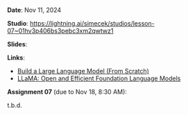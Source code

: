 **Date**: Nov 11, 2024

**Studio**: https://lightning.ai/simecek/studios/lesson-07~01hv3p406bs3pebc3xm2qwtwz1

**Slides**:

**Links**:

* [Build a Large Language Model (From Scratch)](https://github.com/rasbt/LLMs-from-scratch/tree/main)
* [LLaMA: Open and Efficient Foundation Language Models](https://arxiv.org/pdf/2302.13971)

**Assignment 07** (due to Nov 18, 8:30 AM):

t.b.d.



